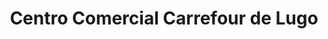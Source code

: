 ---
title: "Centro Comercial Carrefour de Lugo"
url: /lugo/centro-comercial-carrefour-de-lugo/
shop: centro comercial
---